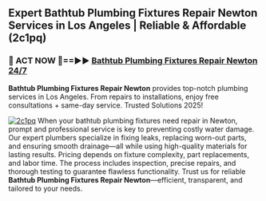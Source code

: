 ## Expert Bathtub Plumbing Fixtures Repair Newton Services in Los Angeles | Reliable & Affordable (2c1pq)  

<h3>🚿 ACT NOW 🌟==►► <a href="https://tinyurl.com/2ne6vx2x" rel="nofollow">Bathtub Plumbing Fixtures Repair Newton 24/7</a></h3>

**Bathtub Plumbing Fixtures Repair Newton** provides top-notch plumbing services in Los Angeles. From repairs to installations, enjoy free consultations + same-day service. Trusted Solutions 2025!

[![2c1pq](https://i.imgur.com/4PFF4AK.jpeg)](https://tinyurl.com/2ne6vx2x)
When your bathtub plumbing fixtures need repair in Newton, prompt and professional service is key to preventing costly water damage. Our expert plumbers specialize in fixing leaks, replacing worn-out parts, and ensuring smooth drainage—all while using high-quality materials for lasting results. Pricing depends on fixture complexity, part replacements, and labor time. The process includes inspection, precise repairs, and thorough testing to guarantee flawless functionality. Trust us for reliable **Bathtub Plumbing Fixtures Repair Newton**—efficient, transparent, and tailored to your needs.